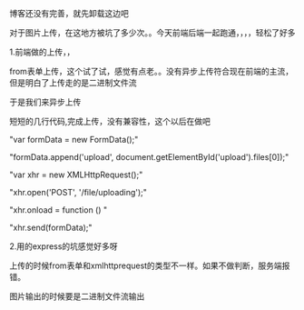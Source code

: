 博客还没有完善，就先卸载这边吧

对于图片上传，在这地方被坑了多少次。。今天前端后端一起跑通，，，，轻松了好多

1.前端做的上传，，

from表单上传，这个试了试，感觉有点老。。没有异步上传符合现在前端的主流，但是明白了上传走的是二进制文件流

于是我们来异步上传

短短的几行代码,完成上传，没有兼容性，这个以后在做吧

"var formData = new FormData();"

"formData.append('upload', document.getElementById('upload').files[0]);"

"var xhr = new XMLHttpRequest();"

"xhr.open('POST', '/file/uploading');"

"xhr.onload = function () "

"xhr.send(formData);"

2.用的express的坑感觉好多呀

上传的时候from表单和xmlhttprequest的类型不一样。如果不做判断，服务端报错。

图片输出的时候要是二进制文件流输出